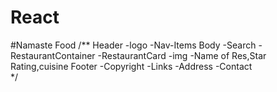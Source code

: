 # React

#Namaste Food
/**
Header
   -logo
   -Nav-Items
Body
   -Search
   -RestaurantContainer
      -RestaurantCard
        -img
        -Name of Res,Star Rating,cuisine
Footer
   -Copyright
   -Links
   -Address
   -Contact        
*/